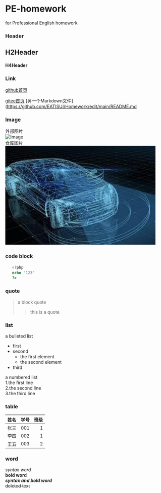 # PE-homework
for Professional English homework 
###  Header
## H2Header
#### H4Header

###  Link
[github首页](http://github.com)

[gitee首页](http://gitee.com)
[另一个Markdown文件](https://github.com/EATISUI/Homework/edit/main/README.md

### Image
外部图片  
![Image](http://ccst.jlu.edu.cn/__local/F/24/94/832F44F83E3CB1CE8A1D90AAC68_B204509C_1C8BD.jpg "外部图片")  
仓库图片   
![Image2](https://github.com/Quincey-Zeng/PE-homework/blob/main/png1.png "仓库文件")


###  code block
```php
   <?php
   echo "123"
   ?>
```

### quote
> a block quote
> >  this is a quote 

### list
a bulleted list
* first 
* second 
    *    the first element   
    *    the second element    
* third 
 
a numbered list  
1.the first line    
2.the second line   
3.the third line   

### table 
姓名|学号|班级
--|:--:|--:
张三|001|1
李四|002|1
王五|003|2

### word
*syntax word*  
**bold word**  
***syntax and bold word***  
~~deleted text~~
